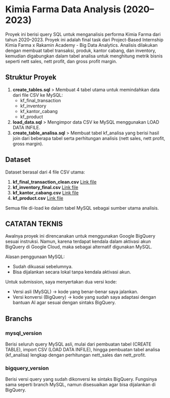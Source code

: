 # Kimia Farma Data Analysis (2020–2023)

Proyek ini berisi query SQL untuk menganalisis performa Kimia Farma dari tahun 2020–2023.
Proyek ini adalah final task dari Project-Based Internship Kimia Farma x Rakamin Academy - Big Data Analytics.
Analisis dilakukan dengan membuat tabel transaksi, produk, kantor cabang, dan inventory, kemudian digabungkan dalam tabel analisa untuk menghitung metrik bisnis seperti nett sales, nett profit, dan gross profit margin.

## Struktur Proyek

1. **create_tables.sql** > Membuat 4 tabel utama untuk memindahkan data dari file CSV ke MySQL:
   - kf_final_transaction
   - kf_inventory
   - kf_kantor_cabang
   - kf_product
2. **load_data.sql** > Mengimpor data CSV ke MySQL menggunakan LOAD DATA INFILE.
3. **create_table_analisa.sql** > Membuat tabel kf_analisa yang berisi hasil join dari beberapa tabel serta perhitungan analisis (nett sales, nett profit, gross margin).

## Dataset

Dataset berasal dari 4 file CSV utama:
1. **kf_final_transaction_clean.csv** [Link file](https://drive.google.com/file/d/1lPVbW4Z4wzm9CnYXzvQGmQYQdDh_Rnmd/view?usp=sharing)
2. **kf_inventory_final.csv** [Link file](https://drive.google.com/file/d/1gcb7Xj_0TBgQ9lec2-mkHuuSJQkDsorQ/view?usp=sharing)
3. **kf_kantor_cabang.csv** [Link file](https://drive.google.com/file/d/1VT27J9rAtIgJ-JGOJuMH8lYpvkQG-Qjc/view?usp=sharing)
4. **kf_product.csv** [Link file](https://drive.google.com/file/d/1ijivhk-PKmNJ9OBZxifWAu0YqBelqwxv/view?usp=sharing)

Semua file di-load ke dalam tabel MySQL sebagai sumber utama analisis.

## CATATAN TEKNIS

Awalnya proyek ini direncanakan untuk menggunakan Google BigQuery sesuai instruksi.
Namun, karena terdapat kendala dalam aktivasi akun BigQuery di Google Cloud, maka sebagai alternatif digunakan MySQL.

Alasan penggunaan MySQL:
- Sudah dikuasai sebelumnya.
- Bisa dijalankan secara lokal tanpa kendala aktivasi akun.

Untuk submission, saya menyertakan dua versi kode:
- Versi asli (MySQL) → kode yang benar-benar saya jalankan.
- Versi konversi (BigQuery) → kode yang sudah saya adaptasi dengan bantuan AI agar sesuai dengan sintaks BigQuery.

## Branchs

### mysql_version
Berisi seluruh query MySQL asli, mulai dari pembuatan tabel (CREATE TABLE), import CSV (LOAD DATA INFILE), hingga pembuatan tabel analisa (kf_analisa) lengkap dengan perhitungan nett_sales dan nett_profit.
### bigquery_version
Berisi versi query yang sudah dikonversi ke sintaks BigQuery. Fungsinya sama seperti branch MySQL, namun disesuaikan agar bisa dijalankan di BigQuery.
